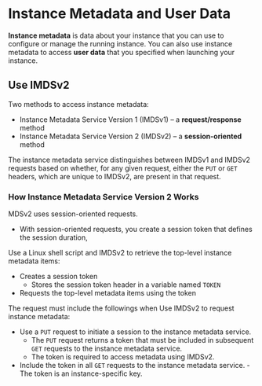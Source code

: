 # Instance Metadata and User Data
**Instance metadata** is data about your instance that you can use to configure or manage the running instance.
You can also use instance metadata to access **user data** that you specified when launching your instance.



## Use IMDSv2
Two methods to access instance metadata:
 - Instance Metadata Service Version 1 (IMDSv1) – a **request/response** method
 - Instance Metadata Service Version 2 (IMDSv2) – a **session-oriented** method

The instance metadata service distinguishes between IMDSv1 and IMDSv2 requests based on whether, for any given request, either the `PUT` or `GET` headers, which are unique to IMDSv2, are present in that request.

### How Instance Metadata Service Version 2 Works
MDSv2 uses session-oriented requests.
 - With session-oriented requests, you create a session token that defines the session duration,

Use a  Linux  shell script and IMDSv2 to retrieve the top-level instance metadata items:
 - Creates a session token
	 - Stores the session token header in a variable named  `TOKEN`
 - Requests the top-level metadata items using the token

The request must include the followings when Use IMDSv2 to request instance metadata:
 - Use a  `PUT`  request to initiate a session to the instance metadata service.
	 - The  `PUT`  request returns a token that must be included in subsequent  `GET`  requests to the instance metadata service.
	 - The token is required to access metadata using IMDSv2.
 - Include the token in all `GET` requests to the instance metadata service.
		 - The token is an instance-specific key. 
<!--stackedit_data:
eyJoaXN0b3J5IjpbNjY3MTQ2MjAxLDQyOTc5ODAzMSwtNjI2ND
Y4NzMzXX0=
-->
